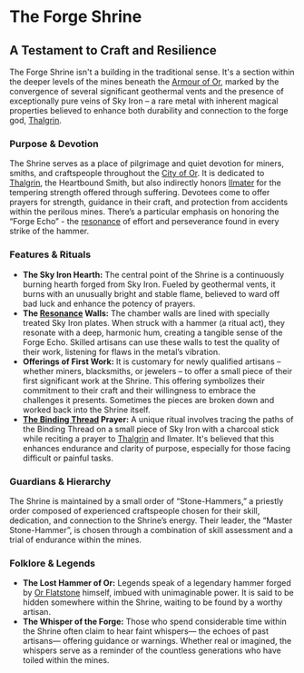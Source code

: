 # The Forge Shrine
## A Testament to Craft and Resilience

The Forge Shrine isn't a building in the traditional sense. It's a section within the deeper levels of the mines beneath the [Armour of Or](/geography/landmark/scale/armour-of-or.md), marked by the convergence of several significant geothermal vents and the presence of exceptionally pure veins of Sky Iron – a rare metal with inherent magical properties believed to enhance both durability and connection to the forge god, [Thalgrin](/being/deity/thalgrin.md).

### Purpose & Devotion

The Shrine serves as a place of pilgrimage and quiet devotion for miners, smiths, and craftspeople throughout the [City of Or](/geography/settlement/city/city-of-or.md). It is dedicated to [Thalgrin](/being/deity/thalgrin.md), the Heartbound Smith, but also indirectly honors [Ilmater](https://forgottenrealms.fandom.com/wiki/Ilmater) for the tempering strength offered through suffering.  Devotees come to offer prayers for strength, guidance in their craft, and protection from accidents within the perilous mines. There’s a particular emphasis on honoring the “Forge Echo” - the [resonance](/structure/mechanic/resonance.md) of effort and perseverance found in every strike of the hammer.

### Features & Rituals

*   **The Sky Iron Hearth:** The central point of the Shrine is a continuously burning hearth forged from Sky Iron.  Fueled by geothermal vents, it burns with an unusually bright and stable flame, believed to ward off bad luck and enhance the potency of prayers.
*   **The [Resonance](/structure/mechanic/resonance.md) Walls:**  The chamber walls are lined with specially treated Sky Iron plates. When struck with a hammer (a ritual act), they resonate with a deep, harmonic hum, creating a tangible sense of the Forge Echo. Skilled artisans can use these walls to test the quality of their work, listening for flaws in the metal’s vibration.
*   **Offerings of First Work:** It is customary for newly qualified artisans – whether miners, blacksmiths, or jewelers – to offer a small piece of their first significant work at the Shrine. This offering symbolizes their commitment to their craft and their willingness to embrace the challenges it presents. Sometimes the pieces are broken down and worked back into the Shrine itself.
*   **[The Binding Thread](/being/character/sylieth/the-binding-thread.md) Prayer:**  A unique ritual involves tracing the paths of the Binding Thread on a small piece of Sky Iron with a charcoal stick while reciting a prayer to [Thalgrin](/being/deity/thalgrin.md) and Ilmater. It's believed that this enhances endurance and clarity of purpose, especially for those facing difficult or painful tasks.

### Guardians & Hierarchy

The Shrine is maintained by a small order of “Stone-Hammers,” a priestly order composed of experienced craftspeople chosen for their skill, dedication, and connection to the Shrine’s energy. Their leader, the “Master Stone-Hammer”, is chosen through a combination of skill assessment and a trial of endurance within the mines.

### Folklore & Legends

*   **The Lost Hammer of Or:** Legends speak of a legendary hammer forged by [Or Flatstone](/geography/settlement/city/city-of-or/local/or-flatstone.md) himself, imbued with unimaginable power. It is said to be hidden somewhere within the Shrine, waiting to be found by a worthy artisan.
*   **The Whisper of the Forge:** Those who spend considerable time within the Shrine often claim to hear faint whispers— the echoes of past artisans— offering guidance or warnings. Whether real or imagined, the whispers serve as a reminder of the countless generations who have toiled within the mines.

